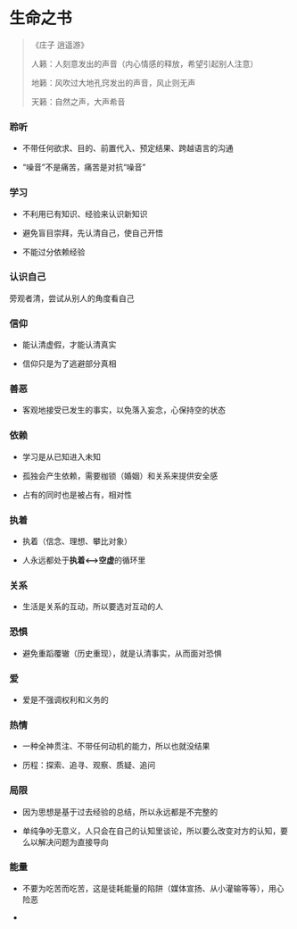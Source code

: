 # 生命之书

> 《庄子 逍遥游》
> 
> 人籁：人刻意发出的声音（内心情感的释放，希望引起别人注意）
> 
> 地籁：风吹过大地孔窍发出的声音，风止则无声
> 
> 天籁：自然之声，大声希音



### 聆听

- 不带任何欲求、目的、前置代入、预定结果、跨越语言的沟通

- “噪音”不是痛苦，痛苦是对抗“噪音”



### 学习

- 不利用已有知识、经验来认识新知识

- 避免盲目崇拜，先认清自己，使自己开悟

- 不能过分依赖经验



### 认识自己

旁观者清，尝试从别人的角度看自己



### 信仰

- 能认清虚假，才能认清真实

- 信仰只是为了逃避部分真相



### 善恶

- 客观地接受已发生的事实，以免落入妄念，心保持空的状态



### 依赖

- 学习是从已知进入未知

- 孤独会产生依赖，需要枷锁（婚姻）和关系来提供安全感

- 占有的同时也是被占有，相对性



### 执着

- 执着（信念、理想、攀比对象）

- 人永远都处于**执着<-->空虚**的循环里





### 关系

- 生活是关系的互动，所以要选对互动的人



### 恐惧

- 避免重蹈覆辙（历史重现），就是认清事实，从而面对恐惧



### 爱

- 爱是不强调权利和义务的



### 热情

- 一种全神贯注、不带任何动机的能力，所以也就没结果

- 历程：探索、追寻、观察、质疑、追问





### 局限

- 因为思想是基于过去经验的总结，所以永远都是不完整的

- 单纯争吵无意义，人只会在自己的认知里谈论，所以要么改变对方的认知，要么以解决问题为直接导向



### 能量

- 不要为吃苦而吃苦，这是徒耗能量的陷阱（媒体宣扬、从小灌输等等），用心险恶

- 




